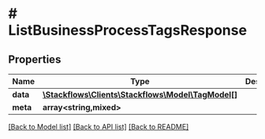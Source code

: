 # # ListBusinessProcessTagsResponse

## Properties

Name | Type | Description | Notes
------------ | ------------- | ------------- | -------------
**data** | [**\Stackflows\Clients\Stackflows\Model\TagModel[]**](TagModel.md) |  | [optional]
**meta** | **array<string,mixed>** |  | [optional]

[[Back to Model list]](../../README.md#models) [[Back to API list]](../../README.md#endpoints) [[Back to README]](../../README.md)
